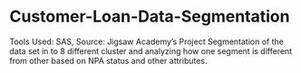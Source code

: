 # Customer-Loan-Data-Segmentation
Tools Used: SAS, Source: Jigsaw Academy’s Project   Segmentation of the data set in to 8 different cluster and analyzing how one segment is different from other based on NPA status and other attributes. 
